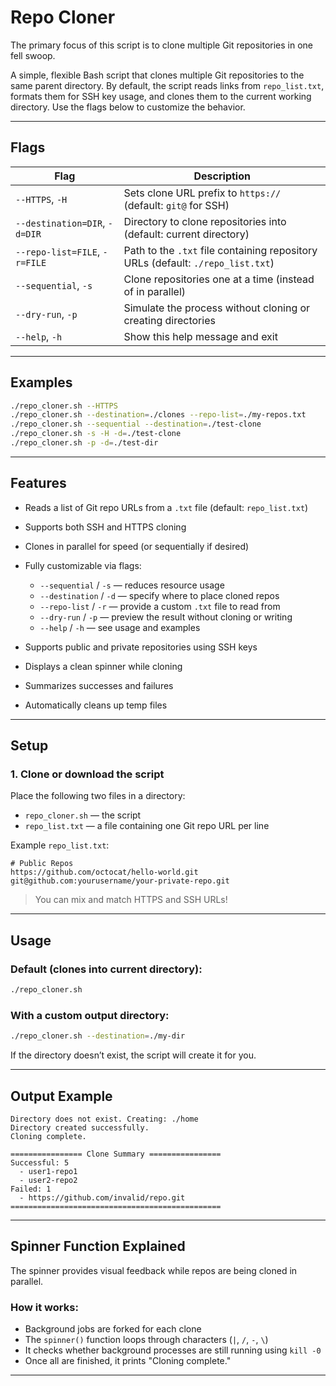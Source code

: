 # Repo Cloner

The primary focus of this script is to clone multiple Git repositories in one fell swoop.

A simple, flexible Bash script that clones multiple Git repositories to the same parent directory. By default, the script reads links from `repo_list.txt`, formats them for SSH key usage, and clones them to the current working directory. Use the flags below to customize the behavior.

---

## Flags

| Flag                          | Description                                                                     |
| ----------------------------- | ------------------------------------------------------------------------------- |
| `--HTTPS`, `-H`               | Sets clone URL prefix to `https://` (default: `git@` for SSH)                   |
| `--destination=DIR`, `-d=DIR` | Directory to clone repositories into (default: current directory)               |
| `--repo-list=FILE`, `-r=FILE` | Path to the `.txt` file containing repository URLs (default: `./repo_list.txt`) |
| `--sequential`, `-s`          | Clone repositories one at a time (instead of in parallel)                       |
| `--dry-run`, `-p`             | Simulate the process without cloning or creating directories                    |
| `--help`, `-h`                | Show this help message and exit                                                 |

---

## Examples

```bash
./repo_cloner.sh --HTTPS
./repo_cloner.sh --destination=./clones --repo-list=./my-repos.txt
./repo_cloner.sh --sequential --destination=./test-clone
./repo_cloner.sh -s -H -d=./test-clone
./repo_cloner.sh -p -d=./test-dir
```

---

## Features

* Reads a list of Git repo URLs from a `.txt` file (default: `repo_list.txt`)
* Supports both SSH and HTTPS cloning
* Clones in parallel for speed (or sequentially if desired)
* Fully customizable via flags:

  * `--sequential` / `-s` — reduces resource usage
  * `--destination` / `-d` — specify where to place cloned repos
  * `--repo-list` / `-r` — provide a custom `.txt` file to read from
  * `--dry-run` / `-p` — preview the result without cloning or writing
  * `--help` / `-h` — see usage and examples
* Supports public and private repositories using SSH keys
* Displays a clean spinner while cloning
* Summarizes successes and failures
* Automatically cleans up temp files

---

## Setup

### 1. Clone or download the script

Place the following two files in a directory:

* `repo_cloner.sh` — the script
* `repo_list.txt` — a file containing one Git repo URL per line

Example `repo_list.txt`:

```text
# Public Repos
https://github.com/octocat/hello-world.git
git@github.com:yourusername/your-private-repo.git
```

> You can mix and match HTTPS and SSH URLs!

---

## Usage

### Default (clones into current directory):

```bash
./repo_cloner.sh
```

### With a custom output directory:

```bash
./repo_cloner.sh --destination=./my-dir
```

If the directory doesn’t exist, the script will create it for you.

---

## Output Example

```text
Directory does not exist. Creating: ./home
Directory created successfully.
Cloning complete.

================ Clone Summary ================
Successful: 5
  - user1-repo1
  - user2-repo2
Failed: 1
  - https://github.com/invalid/repo.git
===============================================
```

---

## Spinner Function Explained

The spinner provides visual feedback while repos are being cloned in parallel.

### How it works:

* Background jobs are forked for each clone
* The `spinner()` function loops through characters (`|`, `/`, `-`, `\`)
* It checks whether background processes are still running using `kill -0`
* Once all are finished, it prints "Cloning complete."

---

